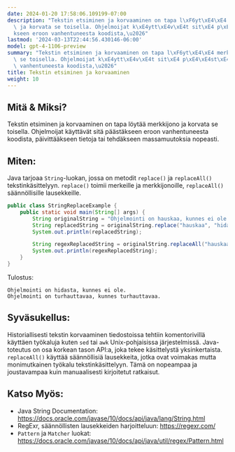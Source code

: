 ```yaml
---
date: 2024-01-20 17:58:06.109199-07:00
description: "Tekstin etsiminen ja korvaaminen on tapa l\xF6yt\xE4\xE4 merkkijono\
  \ ja korvata se toisella. Ohjelmoijat k\xE4ytt\xE4v\xE4t sit\xE4 p\xE4\xE4st\xE4\
  kseen eroon vanhentuneesta koodista,\u2026"
lastmod: '2024-03-13T22:44:56.430146-06:00'
model: gpt-4-1106-preview
summary: "Tekstin etsiminen ja korvaaminen on tapa l\xF6yt\xE4\xE4 merkkijono ja korvata\
  \ se toisella. Ohjelmoijat k\xE4ytt\xE4v\xE4t sit\xE4 p\xE4\xE4st\xE4kseen eroon\
  \ vanhentuneesta koodista,\u2026"
title: Tekstin etsiminen ja korvaaminen
weight: 10
---
```


## Mitä & Miksi?

Tekstin etsiminen ja korvaaminen on tapa löytää merkkijono ja korvata se toisella. Ohjelmoijat käyttävät sitä päästäkseen eroon vanhentuneesta koodista, päivittääkseen tietoja tai tehdäkseen massamuutoksia nopeasti.

## Miten:

Java tarjoaa `String`-luokan, jossa on metodit `replace()` ja `replaceAll()` tekstinkäsittelyyn. `replace()` toimii merkeille ja merkkijonoille, `replaceAll()` säännöllisille lausekkeille.

```java
public class StringReplaceExample {
    public static void main(String[] args) {
        String originalString = "Ohjelmointi on hauskaa, kunnes ei ole.";
        String replacedString = originalString.replace("hauskaa", "hidasta");
        System.out.println(replacedString);

        String regexReplacedString = originalString.replaceAll("hauskaa|ei ole", "turhauttavaa");
        System.out.println(regexReplacedString);
    }
}
```

Tulostus:

```
Ohjelmointi on hidasta, kunnes ei ole.
Ohjelmointi on turhauttavaa, kunnes turhauttavaa.
```

## Syväsukellus:

Historiallisesti tekstin korvaaminen tiedostoissa tehtiin komentorivillä käyttäen työkaluja kuten `sed` tai `awk` Unix-pohjaisissa järjestelmissä. Java-toteutus on osa korkean tason API:a, joka tekee käsittelystä yksinkertaista. `replaceAll()` käyttää säännöllisiä lausekkeita, jotka ovat voimakas mutta monimutkainen työkalu tekstinkäsittelyyn. Tämä on nopeampaa ja joustavampaa kuin manuaalisesti kirjoitetut ratkaisut.

## Katso Myös:

- Java String Documentation: https://docs.oracle.com/javase/10/docs/api/java/lang/String.html
- RegExr, säännöllisten lausekkeiden harjoitteluun: https://regexr.com/
- `Pattern` ja `Matcher` luokat: https://docs.oracle.com/javase/10/docs/api/java/util/regex/Pattern.html
